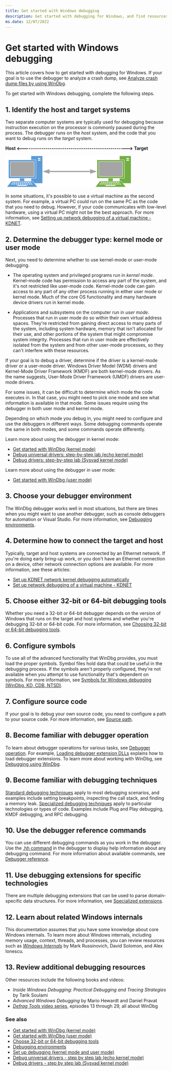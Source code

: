 ```yaml
---
title: Get started with Windows debugging
description: Get started with debugging for Windows, and find resources to help you install tools and learn debugging techniques.
ms.date: 12/07/2022
---
```


# Get started with Windows debugging

This article covers how to get started with debugging for Windows. If your goal is to use the debugger to analyze a crash dump, see [Analyze crash dump files by using WinDbg](crash-dump-files.md).

To get started with Windows debugging, complete the following steps.

## 1. Identify the host and target systems

Two separate computer systems are typically used for debugging because instruction execution on the processor is commonly paused during the process. The debugger runs on the *host* system, and the code that you want to debug runs on the *target* system.

**Host &lt;--------------------------------------------------&gt; Target**

![Diagram of host and target systems connected with a double arrow.](images/target-host-1.png)

In some situations, it's possible to use a virtual machine as the second system. For example, a virtual PC could run on the same PC as the code that you need to debug. However, if your code communicates with low-level hardware, using a virtual PC might not be the best approach. For more information, see [Setting up network debugging of a virtual machine - KDNET](setting-up-network-debugging-of-a-virtual-machine-host.md).

## 2. Determine the debugger type: kernel mode or user mode

Next, you need to determine whether to use kernel-mode or user-mode debugging.

- The operating system and privileged programs run in *kernel mode*. Kernel-mode code has permission to access any part of the system, and it's not restricted like user-mode code. Kernel-mode code can gain access to any part of any other process running in either user mode or kernel mode. Much of the core OS functionality and many hardware device drivers run in kernel mode.

- Applications and subsystems on the computer run in *user mode*. Processes that run in user mode do so within their own virtual address spaces. They're restricted from gaining direct access to many parts of the system, including system hardware, memory that isn't allocated for their use, and other portions of the system that might compromise system integrity. Processes that run in user mode are effectively isolated from the system and from other user-mode processes, so they can't interfere with these resources.

If your goal is to debug a driver, determine if the driver is a kernel-mode driver or a user-mode driver. Windows Driver Model (WDM) drivers and Kernel-Mode Driver Framework (KMDF) are both kernel-mode drivers. As the name suggests, User-Mode Driver Framework (UMDF) drivers are user-mode drivers.

For some issues, it can be difficult to determine which mode the code executes in. In that case, you might need to pick one mode and see what information is available in that mode. Some issues require using the debugger in both user mode and kernel mode.

Depending on which mode you debug in, you might need to configure and use the debuggers in different ways. Some debugging commands operate the same in both modes, and some commands operate differently.

Learn more about using the debugger in kernel mode:
- [Get started with WinDbg (kernel mode)](getting-started-with-windbg--kernel-mode-.md)
- [Debug universal drivers: step-by-step lab (echo kernel mode)](debug-universal-drivers---step-by-step-lab--echo-kernel-mode-.md)
- [Debug drivers: step-by-step lab (Sysvad kernel mode)](debug-universal-drivers--kernel-mode-.md)

Learn more about using the debugger in user mode:
- [Get started with WinDbg (user mode)](getting-started-with-windbg.md)

## 3. Choose your debugger environment

The WinDbg debugger works well in most situations, but there are times when you might want to use another debugger, such as console debuggers for automation or Visual Studio. For more information, see [Debugging environments](debuggers-in-the-debugging-tools-for-windows-package.md).

## 4. Determine how to connect the target and host

Typically, target and host systems are connected by an Ethernet network. If you're doing early bring-up work, or you don't have an Ethernet connection on a device, other network connection options are available. For more information, see these articles:
- [Set up KDNET network kernel debugging automatically](setting-up-a-network-debugging-connection-automatically.md)
- [Set up network debugging of a virtual machine - KDNET](setting-up-network-debugging-of-a-virtual-machine-host.md)

## 5. Choose either 32-bit or 64-bit debugging tools

Whether you need a 32-bit or 64-bit debugger depends on the version of Windows that runs on the target and host systems and whether you're debugging 32-bit or 64-bit code. For more information, see [Choosing 32-bit or 64-bit debugging tools](choosing-a-32-bit-or-64-bit-debugger-package.md).

## 6. Configure symbols

To use all of the advanced functionality that WinDbg provides, you must load the proper symbols. Symbol files hold data that could be useful in the debugging process. If the symbols aren't properly configured, they're not available when you attempt to use functionality that's dependent on symbols. For more information, see [Symbols for Windows debugging (WinDbg, KD, CDB, NTSD)](symbols.md).

## 7. Configure source code

If your goal is to debug your own source code, you need to configure a path to your source code. For more information, see [Source path](source-path.md).

## 8. Become familiar with debugger operation

To learn about debugger operations for various tasks, see [Debugger operation](debugger-operation-win8.md). For example, [Loading debugger extension DLLs](loading-debugger-extension-dlls.md) explains how to load debugger extensions. To learn more about working with WinDbg, see [Debugging using WinDbg](debugging-using-windbg.md).

## 9. Become familiar with debugging techniques

[Standard debugging techniques](standard-debugging-techniques.md) apply to most debugging scenarios, and examples include setting breakpoints, inspecting the call stack, and finding a memory leak. [Specialized debugging techniques](specialized-debugging-techniques.md) apply to particular technologies or types of code. Examples include Plug and Play debugging, KMDF debugging, and RPC debugging.

## 10. Use the debugger reference commands

You can use different debugging commands as you work in the debugger. Use the [.hh command](-hh--open-html-help-file-.md) in the debugger to display help information about any debugging command. For more information about available commands, see [Debugger reference](debugger-reference.md).

## 11. Use debugging extensions for specific technologies

There are multiple debugging extensions that can be used to parse domain-specific data structures. For more information, see [Specialized extensions](specialized-extensions.md).

## 12. Learn about related Windows internals

This documentation assumes that you have some knowledge about core Windows internals. To learn more about Windows internals, including memory usage, context, threads, and processes, you can review resources such as [*Windows Internals*](/sysinternals/resources/windows-internals) by Mark Russinovich, David Solomon, and Alex Ionescu.

## 13. Review additional debugging resources

Other resources include the following books and videos:
- *Inside Windows Debugging: Practical Debugging and Tracing Strategies* by Tarik Soulami
- *Advanced Windows Debugging* by Mario Hewardt and Daniel Pravat
- [*Defrag Tools* video series](/shows/defrag-tools), episodes 13 through 29, all about WinDbg

### See also

- [Get started with WinDbg (kernel mode)](getting-started-with-windbg--kernel-mode-.md)
- [Get started with WinDbg (user mode)](getting-started-with-windbg.md)
- [Choose 32-bit or 64-bit debugging tools](choosing-a-32-bit-or-64-bit-debugger-package.md)
- [Debugging environments](debuggers-in-the-debugging-tools-for-windows-package.md)
- [Set up debugging (kernel mode and user mode)](getting-set-up-for-debugging.md)
- [Debug universal drivers - step by step lab (echo kernel mode)](debug-universal-drivers---step-by-step-lab--echo-kernel-mode-.md)
- [Debug drivers - step by step lab (Sysvad kernel mode)](debug-universal-drivers--kernel-mode-.md)
